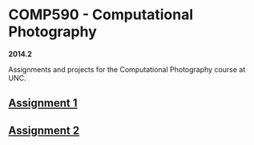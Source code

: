 # COMP590 - Computational Photography 

**2014.2**

Assignments and projects for the Computational Photography course at UNC.

## [Assignment 1](A1)

## [Assignment 2](A2)

